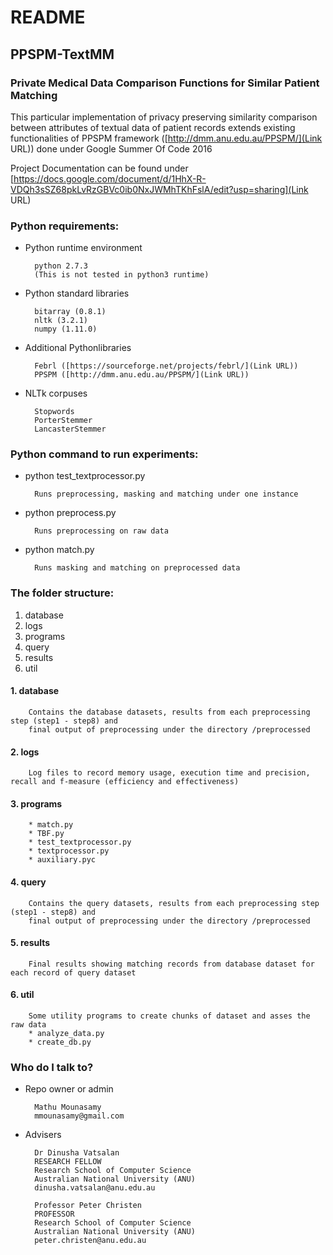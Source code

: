 # README #

## PPSPM-TextMM ##

### Private Medical Data Comparison  Functions for Similar Patient Matching ###

This particular implementation of privacy preserving similarity comparison between attributes of textual data of patient records extends existing functionalities of PPSPM framework ([http://dmm.anu.edu.au/PPSPM/](Link URL)) done under Google Summer Of Code 2016

Project Documentation can be found under [https://docs.google.com/document/d/1HhX-R-VDQh3sSZ68pkLvRzGBVc0ib0NxJWMhTKhFslA/edit?usp=sharing](Link URL)

### Python requirements: ###

* Python runtime environment

        python 2.7.3
        (This is not tested in python3 runtime)

* Python standard libraries

        bitarray (0.8.1)
        nltk (3.2.1)
        numpy (1.11.0)

* Additional Pythonlibraries

        Febrl ([https://sourceforge.net/projects/febrl/](Link URL))
        PPSPM ([http://dmm.anu.edu.au/PPSPM/](Link URL))

* NLTk corpuses

        Stopwords
        PorterStemmer
        LancasterStemmer



### Python command to run experiments: ###

* python test_textprocessor.py
    
        Runs preprocessing, masking and matching under one instance

* python preprocess.py

        Runs preprocessing on raw data
    
* python match.py

        Runs masking and matching on preprocessed data


### The folder structure: ###

1. database
1. logs
1. programs
1. query
1. results
1. util

#### 1. database ####

        Contains the database datasets, results from each preprocessing step (step1 - step8) and 
        final output of preprocessing under the directory /preprocessed

#### 2. logs ####

        Log files to record memory usage, execution time and precision, recall and f-measure (efficiency and effectiveness)

#### 3. programs ####
       
        * match.py
        * TBF.py
        * test_textprocessor.py
        * textprocessor.py
        * auxiliary.pyc

#### 4. query ####

        Contains the query datasets, results from each preprocessing step (step1 - step8) and 
        final output of preprocessing under the directory /preprocessed

#### 5. results ####

        Final results showing matching records from database dataset for each record of query dataset

#### 6. util ####

        Some utility programs to create chunks of dataset and asses the raw data
        * analyze_data.py
        * create_db.py



### Who do I talk to? ###

* Repo owner or admin

        Mathu Mounasamy
        mmounasamy@gmail.com

* Advisers

        Dr Dinusha Vatsalan
        RESEARCH FELLOW
        Research School of Computer Science
        Australian National University (ANU)
        dinusha.vatsalan@anu.edu.au

        Professor Peter Christen
        PROFESSOR        
        Research School of Computer Science
        Australian National University (ANU)
        peter.christen@anu.edu.au